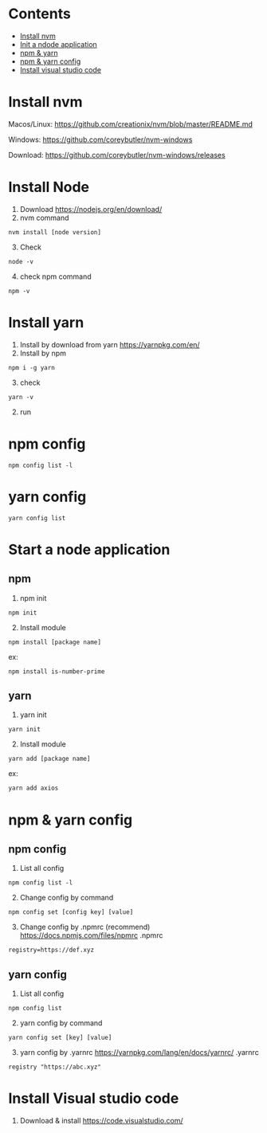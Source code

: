 # Contents
- [Install nvm](#)
- [Init a ndode application](#)
- [npm & yarn]()
- [npm & yarn config]()
- [Install visual studio code](#)

# Install nvm
Macos/Linux: https://github.com/creationix/nvm/blob/master/README.md

Windows: https://github.com/coreybutler/nvm-windows

Download: https://github.com/coreybutler/nvm-windows/releases

# Install Node
1. Download
https://nodejs.org/en/download/
2. nvm command
```
nvm install [node version]
```
3. Check
```
node -v
```
4. check npm command
```
npm -v
```
# Install yarn
1. Install by download from yarn
https://yarnpkg.com/en/
2. Install by npm
```
npm i -g yarn
```
3. check
```
yarn -v
```
2. run
# npm config
```
npm config list -l
```
# yarn config
```
yarn config list
```
# Start a node application
## npm
1. npm init
```
npm init
```
2. Install module
```
npm install [package name]
```
ex: 
```
npm install is-number-prime
```

## yarn
1. yarn init
```
yarn init
```
2. Install module
```
yarn add [package name]
```
ex:
```
yarn add axios
```

# npm & yarn config
## npm config
1. List all config
```
npm config list -l
```
2. Change config by command
```
npm config set [config key] [value]
```
3. Change config by .npmrc (recommend)
https://docs.npmjs.com/files/npmrc
.npmrc
```
registry=https://def.xyz
```

## yarn config
1. List all config
```
npm config list
```
2. yarn config by command
```
yarn config set [key] [value]
```
3. yarn config by .yarnrc
https://yarnpkg.com/lang/en/docs/yarnrc/
.yarnrc
```
registry "https://abc.xyz"
```
# Install Visual studio code
1. Download & install
https://code.visualstudio.com/

